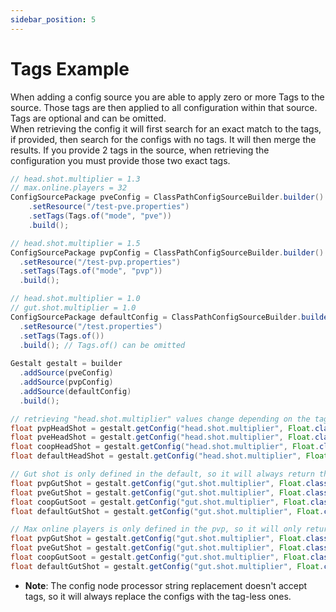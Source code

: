 ```yaml
---
sidebar_position: 5
---
```


# Tags Example
When adding a config source you are able to apply zero or more Tags to the source. Those tags are then applied to all configuration within that source. Tags are optional and can be omitted.  
When retrieving the config it will first search for an exact match to the tags, if provided, then search for the configs with no tags. It will then merge the results.
If you provide 2 tags in the source, when retrieving the configuration you must provide those two exact tags.

```java
// head.shot.multiplier = 1.3
// max.online.players = 32
ConfigSourcePackage pveConfig = ClassPathConfigSourceBuilder.builder()
    .setResource("/test-pve.properties")
    .setTags(Tags.of("mode", "pve"))
    .build();

// head.shot.multiplier = 1.5
ConfigSourcePackage pvpConfig = ClassPathConfigSourceBuilder.builder()
  .setResource("/test-pvp.properties")
  .setTags(Tags.of("mode", "pvp"))
  .build();

// head.shot.multiplier = 1.0
// gut.shot.multiplier = 1.0
ConfigSourcePackage defaultConfig = ClassPathConfigSourceBuilder.builder()
  .setResource("/test.properties")
  .setTags(Tags.of())
  .build(); // Tags.of() can be omitted
          
Gestalt gestalt = builder
  .addSource(pveConfig)
  .addSource(pvpConfig)
  .addSource(defaultConfig)
  .build();

// retrieving "head.shot.multiplier" values change depending on the tag. 
float pvpHeadShot = gestalt.getConfig("head.shot.multiplier", Float.class, Tags.of("mode", "pve"));  // 1.3
float pveHeadShot = gestalt.getConfig("head.shot.multiplier", Float.class, Tags.of("mode", "pvp"));  // 1.5
float coopHeadShot = gestalt.getConfig("head.shot.multiplier", Float.class, Tags.of("mode", "coop"));  // 1.0 fall back to default
float defaultHeadShot = gestalt.getConfig("head.shot.multiplier", Float.class);  // 1.0

// Gut shot is only defined in the default, so it will always return the default. 
float pvpGutShot = gestalt.getConfig("gut.shot.multiplier", Float.class, Tags.of("mode", "pve"));  // 1.0
float pveGutShot = gestalt.getConfig("gut.shot.multiplier", Float.class, Tags.of("mode", "pvp"));  // 1.0
float coopGutSoot = gestalt.getConfig("gut.shot.multiplier", Float.class, Tags.of("mode", "coop"));  // 1.0
float defaultGutShot = gestalt.getConfig("gut.shot.multiplier", Float.class);  // 1.0

// Max online players is only defined in the pvp, so it will only return with the pvp tags. 
float pvpGutShot = gestalt.getConfig("gut.shot.multiplier", Float.class, Tags.of("mode", "pve"));  // 32
float pveGutShot = gestalt.getConfig("gut.shot.multiplier", Float.class, Tags.of("mode", "pvp"));  // not found
float coopGutSoot = gestalt.getConfig("gut.shot.multiplier", Float.class, Tags.of("mode", "coop"));  // not found
float defaultGutShot = gestalt.getConfig("gut.shot.multiplier", Float.class);  // not found
```

* **Note**: The config node processor string replacement doesn't accept tags, so it will always replace the configs with the tag-less ones.
